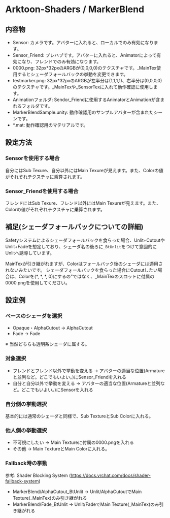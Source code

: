 # Arktoon-Shaders / MarkerBlend

## 内容物
* Sensor: カメラです。アバターに入れると、ローカルでのみ有効になります。
* Sensor_Friend: プレハブです。アバターに入れると、Animatorによって有効になり、フレンドでのみ有効になります。
* 0000.png: 32px*32pxのARGBが(0,0,0,0)のテクスチャです。_MainTex使用するとシェーダフォールバックの挙動を変更できます。
* testmarker.png: 32px*32pxのARGBが左半分は(1,1,1,1)、右半分は(0,0,0,0)のテクスチャです。_MainTexや_SensorTexに入れて動作確認に使用します。
* Animationフォルダ: Sendor_Friendに使用するAnimatorとAnimationが含まれるフォルダです。
* MarkerBlendSample.unity: 動作確認用のサンプルアバターが含まれたシーンです。
* *.mat: 動作確認用のマテリアルです。

## 設定方法
### Sensorを使用する場合
自分にはSub Texure、自分以外にはMain Texureが見えます。また、Colorの値がそれぞれテクスチャに乗算されます。

### Sensor_Friendを使用する場合
フレンドにはSub Texure、フレンド以外にはMain Texureが見えます。また、Colorの値がそれぞれテクスチャに乗算されます。

## 補足(シェーダフォールバックについての詳細)
Safetyシステムによるシェーダフォールバックを食らった場合、Unlit+CutoutやUnlit+Fadeを想定しており、シェーダ名の後ろに``_BtUnlit``をつけて意図的にUnlitへ誘導しています。

MainTexが引き継がれますが、Colorはフォールバック後のシェーダには適用されないみたいです。
シェーダフォールバックを食らった場合にCutoutしたい場合は、Colorを(*, *, *, 0)にするの"ではなく、_MainTexのスロットに付属の0000.pngを使用してください。

## 設定例
### ベースのシェーダを選択
* Opaque・AlphaCutout → AlphaCutout
* Fade → Fade

※ 当然どちらも透明系シェーダに属する。

### 対象選択
* フレンドとフレンド以外で挙動を変える → アバターの適当な位置(Armatureと並列など。どこでもいよい。)にSensor_Friendを入れる
* 自分と自分以外で挙動を変える → アバターの適当な位置(Armatureと並列など。どこでもいよい。)にSensorを入れる

### 自分側の挙動選択
基本的には通常のシェーダと同様で、Sub TextureとSub Colorに入れる。

### 他人側の挙動選択
* 不可視にしたい → Main Textureに付属の0000.pngを入れる
* その他 → Main TextureとMain Colorに入れる。

### Fallback時の挙動
参考: Shader Blocking System (https://docs.vrchat.com/docs/shader-fallback-system)
* MarkerBlend/AlphaCutout_BtUnlit → Unlit/AlphaCutoutでMain Texture(_MainTex)のみ引き継がれる
* MarkerBlend/Fade_BtUnlit → Unlit/FadeでMain Texture(_MainTex)のみ引き継がれる
